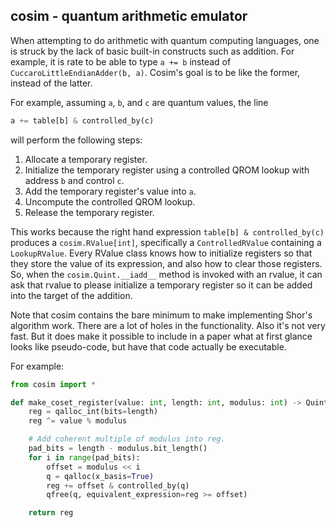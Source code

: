 cosim - quantum arithmetic emulator
-----------------------------------

When attempting to do arithmetic with quantum computing languages, one is struck
by the lack of basic built-in constructs such as addition.
For example, it is rate to be able to type `a += b` instead of
`CuccaroLittleEndianAdder(b, a)`.
Cosim's goal is to be like the former, instead of the latter.

For example, assuming `a`, `b`, and `c` are quantum values, the line

```python
a += table[b] & controlled_by(c)
```
 
will perform the following steps:

1. Allocate a temporary register.
2. Initialize the temporary register using a controlled QROM lookup with address `b` and control `c`. 
3. Add the temporary register's value into `a`.
4. Uncompute the controlled QROM lookup.
5. Release the temporary register.

This works because the right hand expression `table[b] & controlled_by(c)`
produces a `cosim.RValue[int]`, specifically a `ControlledRValue` containing a
`LookupRValue`.
Every RValue class knows how to initialize registers so that they store the
value of its expression, and also how to clear those registers.
So, when the `cosim.Quint.__iadd__` method is invoked with an rvalue, it can
ask that rvalue to please initialize a temporary register so it can be added
into the target of the addition.

Note that cosim contains the bare minimum to make implementing Shor's algorithm
work.
There are a lot of holes in the functionality.
Also it's not very fast.
But it does make it possible to include in a paper what at first glance looks
like pseudo-code, but have that code actually be executable.

For example:

```python
from cosim import *

def make_coset_register(value: int, length: int, modulus: int) -> Quint:
    reg = qalloc_int(bits=length)
    reg ^= value % modulus

    # Add coherent multiple of modulus into reg.
    pad_bits = length - modulus.bit_length()
    for i in range(pad_bits):
        offset = modulus << i
        q = qalloc(x_basis=True)
        reg += offset & controlled_by(q)
        qfree(q, equivalent_expression=reg >= offset)

    return reg
```

